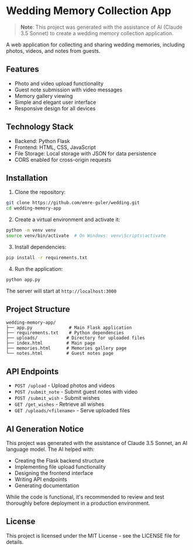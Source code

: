 # Wedding Memory Collection App

> **Note**: This project was generated with the assistance of AI (Claude 3.5 Sonnet) to create a wedding memory collection application.

A web application for collecting and sharing wedding memories, including photos, videos, and notes from guests.

## Features

- Photo and video upload functionality
- Guest note submission with video messages
- Memory gallery viewing
- Simple and elegant user interface
- Responsive design for all devices

## Technology Stack

- Backend: Python Flask
- Frontend: HTML, CSS, JavaScript
- File Storage: Local storage with JSON for data persistence
- CORS enabled for cross-origin requests

## Installation

1. Clone the repository:
```bash
git clone https://github.com/emre-guler/wedding.git
cd wedding-memory-app
```

2. Create a virtual environment and activate it:
```bash
python -m venv venv
source venv/bin/activate  # On Windows: venv\Scripts\activate
```

3. Install dependencies:
```bash
pip install -r requirements.txt
```

4. Run the application:
```bash
python app.py
```

The server will start at `http://localhost:3000`

## Project Structure

```
wedding-memory-app/
├── app.py              # Main Flask application
├── requirements.txt    # Python dependencies
├── uploads/           # Directory for uploaded files
├── index.html         # Main page
├── memories.html      # Memories gallery page
└── notes.html         # Guest notes page
```

## API Endpoints

- `POST /upload` - Upload photos and videos
- `POST /submit_note` - Submit guest notes with video
- `POST /submit_wish` - Submit wishes
- `GET /get_wishes` - Retrieve all wishes
- `GET /uploads/<filename>` - Serve uploaded files

## AI Generation Notice

This project was generated with the assistance of Claude 3.5 Sonnet, an AI language model. The AI helped with:

- Creating the Flask backend structure
- Implementing file upload functionality
- Designing the frontend interface
- Writing API endpoints
- Generating documentation

While the code is functional, it's recommended to review and test thoroughly before deployment in a production environment.

## License

This project is licensed under the MIT License - see the LICENSE file for details. 
